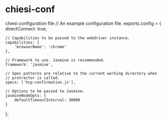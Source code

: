 # chiesi-conf
chiesi configuration file
// An example configuration file.
exports.config = {
    directConnect: true,

    // Capabilities to be passed to the webdriver instance.
    capabilities: {
        'browserName': 'chrome'
    },

    // Framework to use. Jasmine is recommended.
    framework: 'jasmine',

    // Spec patterns are relative to the current working directory when
    // protractor is called.
    specs: ['hcp-confirmation.js'],

    // Options to be passed to Jasmine.
    jasmineNodeOpts: {
        defaultTimeoutInterval: 30000
    }
};
